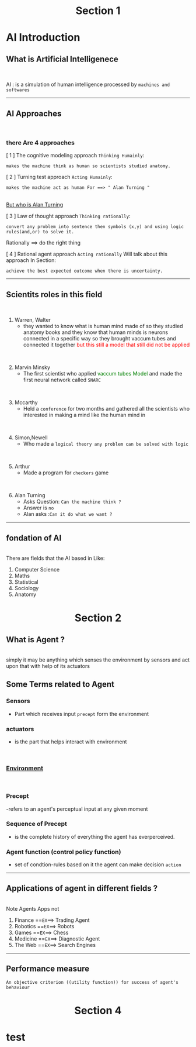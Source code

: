 
<h1 align="center">Section 1</h1>

# AI Introduction

## What is Artificial Intelligenece
<br/>

AI : is a simulation of human intelligence processed by `machines and softwares`

---
## AI Approaches 
<br/>

### there Are 4 approaches

[ 1 ] The cognitive modeling approach `Thinking Humainly`:

    makes the machine think as human so scientists studied anatomy.

[ 2 ] Turning test approach `Acting Humainly`:

    makes the machine act as human For ==> " Alan Turning "
<br/>
<a href="#alan">But who is Alan Turning</a>

<br/>

[ 3 ] Law of thought approach `Thinking rationally`:

    convert any problem into sentence then symbols (x,y) and using logic rules(and,or) to solve it.

Rationally ==> do the right thing

[ 4 ] Rational agent approach `Acting rationally` <span>Will talk about this approach In Section</span>:

    achieve the best expected outcome when there is uncertainty. 
---
## Scientits roles in this field
<br/>

1. Warren, Walter
   - they wanted to know what is human mind made of so they studied anatomy books and they know that human minds is neurons connected in a specific way so they brought vaccum tubes and connected it together<span style="color: red"> but this still a model that still did not be applied</span>

<br/>

2. Marvin Minsky 
   - The first scientist who applied <span style="color: green">vaccum tubes Model</span> and made the first neural network called `SNARC` 

<br/>

3. Mccarthy
    - Held a `conference` for two months and
gathered all the scientists who interested in making
a mind like the human mind in

<br/>

4. Simon,Newell
    - Who made a `logical theory any problem can be solved with logic`

<br/>

5. Arthur 
   - Made a program for `checkers` game 

<br/>

6. <span id="alan">Alan Turning</span>
    - Asks Question: `Can the machine think ?`
    - Answer is `no`
    - Alan asks :`Can it do what we want ?` 
---
## fondation of AI 

<br/>
There are fields that the AI based in Like:

   1.  Computer Science
   2.  Maths
   3.  Statistical
   4.  Sociology
   5.  Anatomy



<h1 align="center">Section 2</h1>

## What is Agent ?
<br/>
simply it may be anything which senses the environment by sensors and act upon that with help of its actuators

<br/>

## Some Terms related to Agent

### Sensors
- Part which receives input `precept` form the environment
### actuators
- is the part that helps interact with environment

<br/>
<h3><a href="#env">Environment</a></h3>

<br/>

### Precept
-refers to an agent's perceptual input at any given moment
### Sequence of Precept
- is the complete history of everything the agent has everperceived.

### Agent function (control policy function)
- set of condtion-rules based on it the agent can make decision `action`

---
## Applications of agent in different fields ?
<br/>
Note Agents Apps not 
<br/>

1. Finance ==`EX`==> Trading Agent
2. Robotics ==`EX`==> Robots
3. Games ==`EX`==> Chess
4. Medicine ==`EX`==> Diagnostic Agent
5. The Web ==`EX`==> Search Engines

---
## Performance measure
    An objective criterion ((utility function)) for success of agent's behaviour
    
    
<h1 align = "center "> Section 4 </h1>

# test
